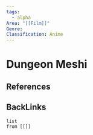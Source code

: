 ```yaml
---
tags:
  - alpha
Area: "[[Film]]"
Genre:
Classification: Anime
---
```

# Dungeon Meshi



## References



## BackLinks

```dataview
list
from [[]]
```

